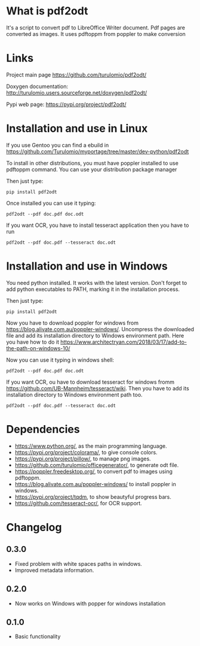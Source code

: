 What is pdf2odt
===============

It's a script to convert pdf to LibreOffice Writer document. Pdf pages are converted as images. It uses pdftoppm from poppler to make conversion

Links
=====

Project main page
    https://github.com/turulomio/pdf2odt/

Doxygen documentation:
    http://turulomio.users.sourceforge.net/doxygen/pdf2odt/

Pypi web page:
    https://pypi.org/project/pdf2odt/

Installation and use in Linux
=============================

If you use Gentoo you can find a ebuild in https://github.com/Turulomio/myportage/tree/master/dev-python/pdf2odt

To install in other distributions, you must have poppler installed to use pdftoppm command. You can use your distribution package manager

Then just type:

`pip install pdf2odt`

Once installed you can use it typing:

`pdf2odt --pdf doc.pdf doc.odt`

If you want OCR, you have to install tesseract application then you have to run 

`pdf2odt --pdf doc.pdf --tesseract doc.odt`

Installation and use in Windows
===============================

You need python installed. It works with the latest version. Don't forget to add python executables to PATH, marking it in the installation process.

Then just type:

`pip install pdf2odt`

Now you have to download poppler for windows from https://blog.alivate.com.au/poppler-windows/. Uncompress the downloaded file and add its installation directory to Windows environment path. Here you have how to do it https://www.architectryan.com/2018/03/17/add-to-the-path-on-windows-10/ 


Now you can use it typing in windows shell:

`pdf2odt --pdf doc.pdf doc.odt`

If you want OCR, ou have to download tesseract for windows fromm https://github.com/UB-Mannheim/tesseract/wiki. Then you have to add its installation directory to Windows environment path too.

`pdf2odt --pdf doc.pdf --tesseract doc.odt`


Dependencies
============
* https://www.python.org/, as the main programming language.
* https://pypi.org/project/colorama/, to give console colors.
* https://pypi.org/project/pillow/, to manage png images.
* https://github.com/turulomio/officegenerator/, to generate odt file.
* https://poppler.freedesktop.org/, to convert pdf to images using pdftoppm.
* https://blog.alivate.com.au/poppler-windows/ to install poppler in windows.
* https://pypi.org/project/tqdm, to show beautyful progress bars.
* https://github.com/tesseract-ocr/, for OCR support.

Changelog
=========
0.3.0
-----
  * Fixed problem with white spaces paths in windows.
  * Improved metadata information.

0.2.0
-----
  * Now works on Windows with popper for windows installation

0.1.0
-----
  * Basic functionality
